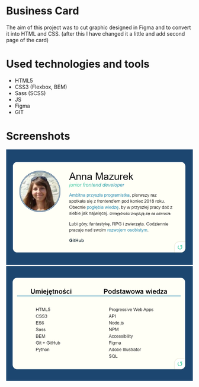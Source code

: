 # Business Card

The aim of this project was to cut graphic designed in Figma and to convert it into HTML and CSS.
(after this I have changed it a little and add second page of the card)

# Used technologies and tools

- HTML5
- CSS3 (Flexbox, BEM)
- Sass (SCSS)
- JS
- Figma
- GIT


# Screenshots
![business-card screenshot](img/screenshot.PNG)
![business-card screenshot](img/screenshot2.PNG)
